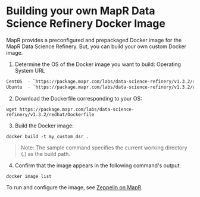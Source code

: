 # Building your own MapR Data Science Refinery Docker Image
MapR provides a preconfigured and prepackaged Docker image for the MapR Data Science Refinery. But, you can build your own custom Docker image.

1. Determine the OS of the Docker image you want to build:
Operating System	URL

```sh
CentOS	- `https://package.mapr.com/labs/data-science-refinery/v1.3.2/redhat/`
Ubuntu	- `https://package.mapr.com/labs/data-science-refinery/v1.3.2/ubuntu/`
```

2. Download the Dockerfile corresponding to your OS:

```
wget https://package.mapr.com/labs/data-science-refinery/v1.3.2/redhat/Dockerfile
```

3. Build the Docker image:
```
docker build -t my_custom_dsr .
```

>Note: The sample command specifies the current working directory (.) as the build path.

4. Confirm that the image appears in the following command's output:

```
docker image list
```
To run and configure the image, see [Zeppelin on MapR](https://mapr.com/docs/61/Zeppelin/Zeppelin.html#Zeppelin).